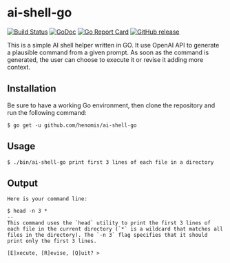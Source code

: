 # ai-shell-go

[![Build Status](https://github.com/henomis/ai-shell-go/actions/workflows/test.yml/badge.svg?branch=main)](https://github.com/henomis/ai-shell-go/actions/workflows/test.yml?query=branch%3Amain) [![GoDoc](https://godoc.org/github.com/henomis/ai-shell-go?status.svg)](https://godoc.org/github.com/henomis/ai-shell-go) [![Go Report Card](https://goreportcard.com/badge/github.com/henomis/ai-shell-go)](https://goreportcard.com/report/github.com/henomis/ai-shell-go) [![GitHub release](https://img.shields.io/github/release/henomis/ai-shell-go.svg)](https://github.com/henomis/ai-shell-go/releases)

This is a simple AI shell helper written in GO. It use OpenAI API to generate a plausible command from a given prompt.
As soon as the command is generated, the user can choose to execute it or revise it adding more context.

## Installation
Be sure to have a working Go environment, then clone the repository and run the following command:

```
$ go get -u github.com/henomis/ai-shell-go
```

## Usage

```
$ ./bin/ai-shell-go print first 3 lines of each file in a directory
```

## Output

```
Here is your command line:

$ head -n 3 *
--
This command uses the `head` utility to print the first 3 lines of each file in the current directory (`*` is a wildcard that matches all files in the directory). The `-n 3` flag specifies that it should print only the first 3 lines.

[E]xecute, [R]evise, [Q]uit? > 
```